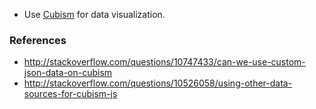 * Use [Cubism](http://square.github.com/cubism/) for data visualization.

### References

* <http://stackoverflow.com/questions/10747433/can-we-use-custom-json-data-on-cubism>
* <http://stackoverflow.com/questions/10526058/using-other-data-sources-for-cubism-js>
